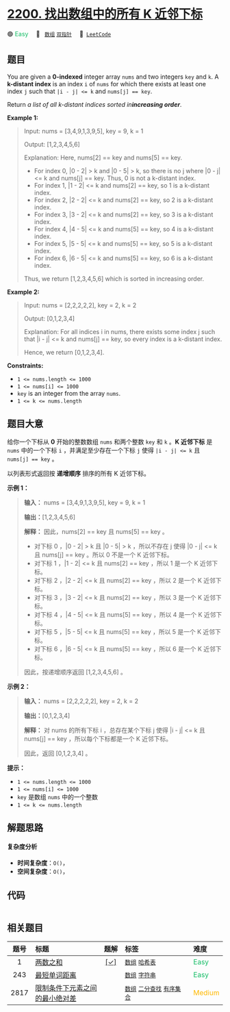 # [2200. 找出数组中的所有 K 近邻下标](https://leetcode.com/problems/find-all-k-distant-indices-in-an-array)

🟢 <font color=#15bd66>Easy</font>&emsp; 🔖&ensp; [`数组`](/outline/tag/array.md) [`双指针`](/outline/tag/two-pointers.md)&emsp; 🔗&ensp;[`LeetCode`](https://leetcode.com/problems/find-all-k-distant-indices-in-an-array)

## 题目

You are given a **0-indexed** integer array `nums` and two integers `key` and
`k`. A **k-distant index** is an index `i` of `nums` for which there exists at
least one index `j` such that `|i - j| <= k` and `nums[j] == key`.

Return _a list of all k-distant indices sorted in**increasing order**_.



**Example 1:**

> Input: nums = [3,4,9,1,3,9,5], key = 9, k = 1
> 
> Output: [1,2,3,4,5,6]
> 
> Explanation: Here, nums[2] == key and nums[5] == key.
> - For index 0, |0 - 2| > k and |0 - 5| > k, so there is no j where |0 - j| <= k and nums[j] == key. Thus, 0 is not a k-distant index.
> - For index 1, |1 - 2| <= k and nums[2] == key, so 1 is a k-distant index.
> - For index 2, |2 - 2| <= k and nums[2] == key, so 2 is a k-distant index.
> - For index 3, |3 - 2| <= k and nums[2] == key, so 3 is a k-distant index.
> - For index 4, |4 - 5| <= k and nums[5] == key, so 4 is a k-distant index.
> - For index 5, |5 - 5| <= k and nums[5] == key, so 5 is a k-distant index.
> - For index 6, |6 - 5| <= k and nums[5] == key, so 6 is a k-distant index.
> 
> Thus, we return [1,2,3,4,5,6] which is sorted in increasing order. 

**Example 2:**

> Input: nums = [2,2,2,2,2], key = 2, k = 2
> 
> Output: [0,1,2,3,4]
> 
> Explanation: For all indices i in nums, there exists some index j such that |i - j| <= k and nums[j] == key, so every index is a k-distant index. 
> 
> Hence, we return [0,1,2,3,4].

**Constraints:**

  * `1 <= nums.length <= 1000`
  * `1 <= nums[i] <= 1000`
  * `key` is an integer from the array `nums`.
  * `1 <= k <= nums.length`


## 题目大意

给你一个下标从 **0** 开始的整数数组 `nums` 和两个整数 `key` 和 `k` 。**K 近邻下标** 是 `nums` 中的一个下标 `i`
，并满足至少存在一个下标 `j` 使得 `|i - j| <= k` 且 `nums[j] == key` 。

以列表形式返回按 **递增顺序** 排序的所有 K 近邻下标。



**示例 1：**

> 
> 
> 
> 
> 
> **输入：** nums = [3,4,9,1,3,9,5], key = 9, k = 1
> 
> **输出：**[1,2,3,4,5,6]
> 
> **解释：** 因此，nums[2] == key 且 nums[5] == key 。
> - 对下标 0 ，|0 - 2| > k 且 |0 - 5| > k ，所以不存在 j 使得 |0 - j| <= k 且 nums[j] == key 。所以 0 不是一个 K 近邻下标。
> - 对下标 1 ，|1 - 2| <= k 且 nums[2] == key ，所以 1 是一个 K 近邻下标。
> - 对下标 2 ，|2 - 2| <= k 且 nums[2] == key ，所以 2 是一个 K 近邻下标。
> - 对下标 3 ，|3 - 2| <= k 且 nums[2] == key ，所以 3 是一个 K 近邻下标。
> - 对下标 4 ，|4 - 5| <= k 且 nums[5] == key ，所以 4 是一个 K 近邻下标。
> - 对下标 5 ，|5 - 5| <= k 且 nums[5] == key ，所以 5 是一个 K 近邻下标。
> - 对下标 6 ，|6 - 5| <= k 且 nums[5] == key ，所以 6 是一个 K 近邻下标。
> 
> 因此，按递增顺序返回 [1,2,3,4,5,6] 。 
> 
> 

**示例 2：**

> 
> 
> 
> 
> 
> **输入：** nums = [2,2,2,2,2], key = 2, k = 2
> 
> **输出：**[0,1,2,3,4]
> 
> **解释：** 对 nums 的所有下标 i ，总存在某个下标 j 使得 |i - j| <= k 且 nums[j] == key ，所以每个下标都是一个 K 近邻下标。 
> 
> 因此，返回 [0,1,2,3,4] 。
> 
> 



**提示：**

  * `1 <= nums.length <= 1000`
  * `1 <= nums[i] <= 1000`
  * `key` 是数组 `nums` 中的一个整数
  * `1 <= k <= nums.length`


## 解题思路

#### 复杂度分析

- **时间复杂度**：`O()`，
- **空间复杂度**：`O()`，

## 代码

```javascript

```

## 相关题目

<!-- prettier-ignore -->
| 题号 | 标题 | 题解 | 标签 | 难度 |
| :------: | :------ | :------: | :------ | :------ |
| 1 | [两数之和](https://leetcode.com/problems/two-sum) | [[✓]](/problem/0001) |  [`数组`](/outline/tag/array.md) [`哈希表`](/outline/tag/hash-table.md) | <font color=#15bd66>Easy</font> |
| 243 | [最短单词距离](https://leetcode.com/problems/shortest-word-distance) |  |  [`数组`](/outline/tag/array.md) [`字符串`](/outline/tag/string.md) | <font color=#15bd66>Easy</font> |
| 2817 | [限制条件下元素之间的最小绝对差](https://leetcode.com/problems/minimum-absolute-difference-between-elements-with-constraint) |  |  [`数组`](/outline/tag/array.md) [`二分查找`](/outline/tag/binary-search.md) [`有序集合`](/outline/tag/ordered-set.md) | <font color=#ffb800>Medium</font> |

<style>
.blue {
    background-color: #096dd9;
    padding: 0.25rem 0.5rem;
    margin: 0;
    font-size: 0.85em;
    border-radius: 3px;
    color: white;
    font-weight: 500;
}
table th:first-of-type { width: 10%; }
table th:nth-of-type(2) { width: 35%; }
table th:nth-of-type(3) { width: 10%; }
table th:nth-of-type(4) { width: 35%; }
table th:nth-of-type(5) { width: 10%; }
</style>
